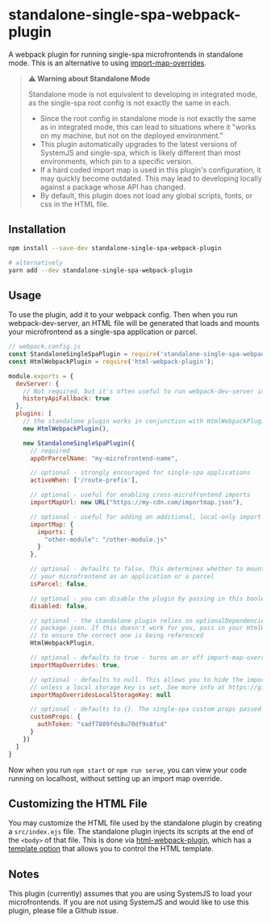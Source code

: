 # standalone-single-spa-webpack-plugin

A webpack plugin for running single-spa microfrontends in standalone mode. This is an alternative to using [import-map-overrides](https://github.com/joeldenning/import-map-overrides).

> **⚠️ Warning about Standalone Mode**
>
> Standalone mode is not equivalent to developing in integrated mode, as the single-spa root config is not exactly the same in each.
>
> - Since the root config in standalone mode is not exactly the same as in integrated mode, this can lead to situations where it "works on my machine, but not on the deployed environment."
> - This plugin automatically upgrades to the latest versions of SystemJS and single-spa, which is likely different than most environments, which pin to a specific version.
> - If a hard coded import map is used in this plugin's configuration, it may quickly become outdated. This may lead to developing locally against a package whose API has changed.
> - By default, this plugin does not load any global scripts, fonts, or css in the HTML file.

## Installation

```sh
npm install --save-dev standalone-single-spa-webpack-plugin

# alternatively
yarn add --dev standalone-single-spa-webpack-plugin
```

## Usage

To use the plugin, add it to your webpack config. Then when you run webpack-dev-server, an HTML file will be generated that loads and mounts your microfrontend as a single-spa application or parcel.

```js
// webpack.config.js
const StandaloneSingleSpaPlugin = require('standalone-single-spa-webpack-plugin');
const HtmlWebpackPlugin = require('html-webpack-plugin');

module.exports = {
  devServer: {
    // Not required, but it's often useful to run webpack-dev-server in SPA mode
    historyApiFallback: true
  },
  plugins: [
    // the standalone plugin works in conjunction with HtmlWebpackPlugin
    new HtmlWebpackPlugin(),

    new StandaloneSingleSpaPlugin({
      // required
      appOrParcelName: "my-microfrontend-name",

      // optional - strongly encouraged for single-spa applications
      activeWhen: ['/route-prefix'],

      // optional - useful for enabling cross-microfrontend imports
      importMapUrl: new URL("https://my-cdn.com/importmap.json"),

      // optional - useful for adding an additional, local-only import map
      importMap: {
        imports: {
          "other-module": "/other-module.js"
        }
      },

      // optional - defaults to false. This determines whether to mount
      // your microfrontend as an application or a parcel
      isParcel: false,

      // optional - you can disable the plugin by passing in this boolean
      disabled: false,

      // optional - the standalone plugin relies on optionalDependencies in the
      // package.json. If this doesn't work for you, pass in your HtmlWebpackPlugin
      // to ensure the correct one is being referenced
      HtmlWebpackPlugin,

      // optional - defaults to true - turns on or off import-map-overrides.
      importMapOverrides: true,

      // optional - defaults to null. This allows you to hide the import-map-overrides UI
      // unless a local storage key is set. See more info at https://github.com/joeldenning/import-map-overrides/blob/master/docs/ui.md#enabling-the-ui
      importMapOverridesLocalStorageKey: null

      // optional - defaults to {}. The single-spa custom props passed to the application
      customProps: {
        authToken: "sadf7889fds8u70df9s8fsd"
      }
    })
  ]
}
```

Now when you run `npm start` or `npm run serve`, you can view your code running on localhost, without setting up an import map override.

## Customizing the HTML File

You may customize the HTML file used by the standalone plugin by creating a `src/index.ejs` file. The standalone plugin injects its scripts at the end of the `<body>` of that file. This is done via [html-webpack-plugin](https://github.com/jantimon/html-webpack-plugin), which has a [template option](https://github.com/jantimon/html-webpack-plugin#options) that allows you to control the HTML template.

## Notes

This plugin (currently) assumes that you are using SystemJS to load your microfrontends. If you are not using SystemJS and would like to use this plugin, please file a Github issue.
